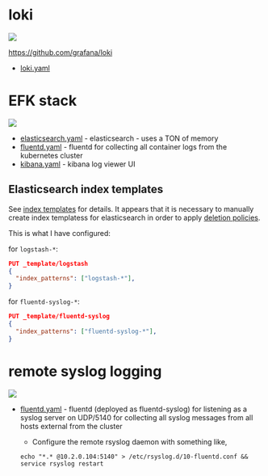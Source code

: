 # loki

![](https://i.imgur.com/bdN7Grj.png)

https://github.com/grafana/loki

* [loki.yaml](loki.yaml)

# EFK stack

![](https://i.imgur.com/9u80N7l.png)

* [elasticsearch.yaml](elasticsearch.yaml) - elasticsearch - uses a TON of memory
* [fluentd.yaml](fluentd.yaml) - fluentd for collecting all container logs from the kubernetes cluster
* [kibana.yaml](kibana.yaml) - kibana log viewer UI

## Elasticsearch index templates

See [index templates](https://www.elastic.co/guide/en/elasticsearch/reference/current/indices-templates.html) for details.  It appears that it is necessary to manually create index templatess for elasticsearch in order to apply [deletion policies](https://www.elastic.co/guide/en/elasticsearch/reference/current/getting-started-index-lifecycle-management.html).

This is what I have configured:

for `logstash-*`:

```json
PUT _template/logstash
{
  "index_patterns": ["logstash-*"],
}
```

for `fluentd-syslog-*`:

```json
PUT _template/fluentd-syslog
{
  "index_patterns": ["fluentd-syslog-*"],
}
```

# remote syslog logging

![](https://i.imgur.com/SpDKmQg.png)

* [fluentd.yaml](fluentd.yaml) - fluentd (deployed as fluentd-syslog) for listening as a syslog server on UDP/5140 for collecting all syslog messages from all hosts external from the cluster
  * Configure the remote rsyslog daemon with something like, 
  
  ``` shell
  echo "*.* @10.2.0.104:5140" > /etc/rsyslog.d/10-fluentd.conf && service rsyslog restart
  ```
